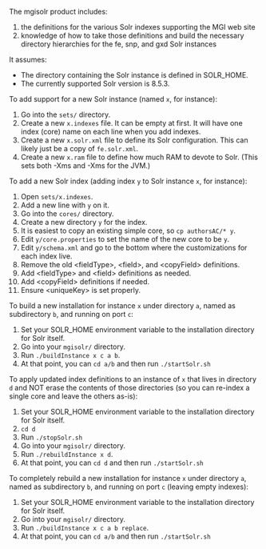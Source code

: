 The mgisolr product includes:
1. the definitions for the various Solr indexes supporting the MGI web site
2. knowledge of how to take those definitions and build the necessary directory hierarchies for the fe, snp, and gxd Solr instances

It assumes:
- The directory containing the Solr instance is defined in SOLR_HOME.
- The currently supported Solr version is 8.5.3.

To add support for a new Solr instance (named `x`, for instance):
1. Go into the `sets/` directory.
2. Create a new `x.indexes` file.  It can be empty at first.  It will have one index (core) name on each line when you add indexes.
3. Create a new `x.solr.xml` file to define its Solr configuration.  This can likely just be a copy of `fe.solr.xml`.
3. Create a new `x.ram` file to define how much RAM to devote to Solr.  (This sets both -Xms and -Xms for the JVM.)

To add a new Solr index (adding index `y` to Solr instance `x`, for instance):
1. Open `sets/x.indexes`.
2. Add a new line with `y` on it.
3. Go into the `cores/` directory.
3. Create a new directory `y` for the index.
4. It is easiest to copy an existing simple core, so `cp authorsAC/* y`.
5. Edit `y/core.properties` to set the name of the new core to be `y`.
6. Edit `y/schema.xml` and go to the bottom where the customizations for each index live.
7. Remove the old &lt;fieldType&gt;, &lt;field&gt;, and &lt;copyField&gt; definitions.
7. Add &lt;fieldType&gt; and &lt;field&gt; definitions as needed.
8. Add &lt;copyField&gt; definitions if needed.
9. Ensure &lt;uniqueKey&gt; is set properly.

To build a new installation for instance `x` under directory `a`, named as subdirectory `b`, and running on port `c`:
1. Set your SOLR_HOME environment variable to the installation directory for Solr itself.
2. Go into your `mgisolr/` directory.
3. Run `./buildInstance x c a b`.
4. At that point, you can `cd a/b` and then run `./startSolr.sh`

To apply updated index definitions to an instance of `x` that lives in directory `d` and NOT erase the contents of those directories (so you can re-index a single core and leave the others as-is):
1. Set your SOLR_HOME environment variable to the installation directory for Solr itself.
2. `cd d`
3. Run `./stopSolr.sh`
4. Go into your `mgisolr/` directory.
5. Run `./rebuildInstance x d`.
6. At that point, you can `cd d` and then run `./startSolr.sh`

To completely rebuild a new installation for instance `x` under directory `a`, named as subdirectory `b`, and running on port `c` (leaving empty indexes):
1. Set your SOLR_HOME environment variable to the installation directory for Solr itself.
2. Go into your `mgisolr/` directory.
3. Run `./buildInstance x c a b replace`.
4. At that point, you can `cd a/b` and then run `./startSolr.sh`
